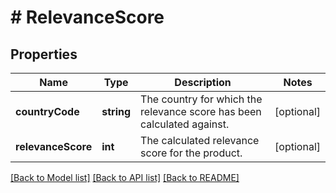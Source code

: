 # # RelevanceScore

## Properties

Name | Type | Description | Notes
------------ | ------------- | ------------- | -------------
**countryCode** | **string** | The country for which the relevance score has been calculated against. | [optional]
**relevanceScore** | **int** | The calculated relevance score for the product. | [optional]

[[Back to Model list]](../../README.md#models) [[Back to API list]](../../README.md#endpoints) [[Back to README]](../../README.md)
